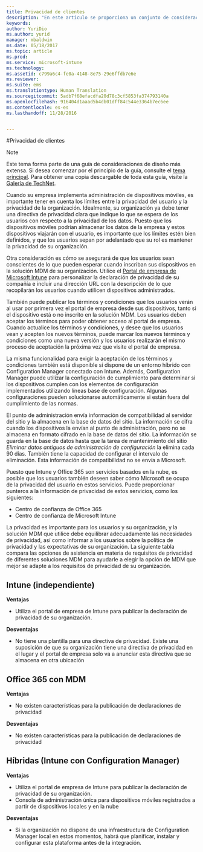 ```yaml
---
title: Privacidad de clientes
description: "En este artículo se proporciona un conjunto de consideraciones de diseño para la privacidad de clientes que debe usarse en un escenario de administración de dispositivos móviles."
keywords: 
author: YuriDio
ms.author: yurid
manager: mbaldwin
ms.date: 05/18/2017
ms.topic: article
ms.prod: 
ms.service: microsoft-intune
ms.technology: 
ms.assetid: c799a6c4-fe0a-4148-8e75-29e6ffdb7e6e
ms.reviewer: 
ms.suite: ems
ms.translationtype: Human Translation
ms.sourcegitcommit: 5adb7f68efacdfa20d78c3cf5853fa374793140a
ms.openlocfilehash: 916404d1aaad5b4db01dff84c544e3364b7ec6ee
ms.contentlocale: es-es
ms.lasthandoff: 11/28/2016


---
```


#<a name="client-privacy"></a>Privacidad de clientes

>[!NOTE]
>Este tema forma parte de una guía de consideraciones de diseño más extensa. Si desea comenzar por el principio de la guía, consulte el [tema principal](mdm-design-considerations-guide.md). Para obtener una copia descargable de toda esta guía, visite la [Galería de TechNet](https://gallery.technet.microsoft.com/Mobile-Device-Management-7d401582).

Cuando su empresa implementa administración de dispositivos móviles, es importante tener en cuenta los límites entre la privacidad del usuario y la privacidad de la organización. Idealmente, su organización ya debe tener una directiva de privacidad clara que indique lo que se espera de los usuarios con respecto a la privacidad de los datos. Puesto que los dispositivos móviles podrían almacenar los datos de la empresa y estos dispositivos viajarán con el usuario, es importante que los límites estén bien definidos, y que los usuarios sepan por adelantado que su rol es mantener la privacidad de su organización.

Otra consideración es cómo se asegurará de que los usuarios sean conscientes de lo que pueden esperar cuando inscriban sus dispositivos en la solución MDM de su organización. Utilice el [Portal de empresa de Microsoft Intune](https://technet.microsoft.com/library/dn646957.aspx) para personalizar la declaración de privacidad de su compañía e incluir una dirección URL con la descripción de lo que recopilarán los usuarios cuando utilicen dispositivos administrados.

También puede publicar los términos y condiciones que los usuarios verán al usar por primera vez el portal de empresa desde sus dispositivos, tanto si el dispositivo está o no inscrito en la solución MDM. Los usuarios deben aceptar los términos para poder obtener acceso al portal de empresa. Cuando actualice los términos y condiciones, y desee que los usuarios vean y acepten los nuevos términos, puede marcar los nuevos términos y condiciones como una nueva versión y los usuarios realizarán el mismo proceso de aceptación la próxima vez que visite el portal de empresa.

La misma funcionalidad para exigir la aceptación de los términos y condiciones también está disponible si dispone de un entorno híbrido con Configuration Manager conectado con Intune. Además, Configuration Manager puede utilizar la configuración de cumplimiento para determinar si los dispositivos cumplen con los elementos de configuración implementados utilizando líneas base de configuración. Algunas configuraciones pueden solucionarse automáticamente si están fuera del cumplimiento de las normas.

El punto de administración envía información de compatibilidad al servidor del sitio y la almacena en la base de datos del sitio. La información se cifra cuando los dispositivos la envían al punto de administración, pero no se almacena en formato cifrado en la base de datos del sitio. La información se guarda en la base de datos hasta que la tarea de mantenimiento del sitio *Eliminar datos antiguos de administración de configuración* la elimina cada 90 días.  También tiene la capacidad de configurar el intervalo de eliminación. Esta información de compatibilidad no se envía a Microsoft.

Puesto que Intune y Office 365 son servicios basados en la nube, es posible que los usuarios también deseen saber cómo Microsoft se ocupa de la privacidad del usuario en estos servicios. Puede proporcionar punteros a la información de privacidad de estos servicios, como los siguientes:

- Centro de confianza de Office 365
- Centro de confianza de Microsoft Intune

La privacidad es importante para los usuarios y su organización, y la solución MDM que utilice debe equilibrar adecuadamente las necesidades de privacidad, así como informar a los usuarios sobre la política de privacidad y las expectativas de su organización. La siguiente tabla compara las opciones de asistencia en materia de requisitos de privacidad de diferentes soluciones MDM para ayudarle a elegir la opción de MDM que mejor se adapte a los requisitos de privacidad de su organización.

## <a name="intune-standalone"></a>Intune (independiente)

**Ventajas**

- Utiliza el portal de empresa de Intune para publicar la declaración de privacidad de su organización.

**Desventajas**

- No tiene una plantilla para una directiva de privacidad. Existe una suposición de que su organización tiene una directiva de privacidad en el lugar y el portal de empresa solo va a anunciar esta directiva que se almacena en otra ubicación

## <a name="office-365-with-mdm"></a>Office 365 con MDM

**Ventajas**

- No existen características para la publicación de declaraciones de privacidad

**Desventajas**

- No existen características para la publicación de declaraciones de privacidad

## <a name="hybrid-intune-with-configmgr"></a>Híbridas (Intune con Configuration Manager)

**Ventajas**

- Utiliza el portal de empresa de Intune para publicar la declaración de privacidad de su organización.
- Consola de administración única para dispositivos móviles registrados a partir de dispositivos locales y en la nube

**Desventajas**

- Si la organización no dispone de una infraestructura de Configuration Manager local en estos momentos, habrá que planificar, instalar y configurar esta plataforma antes de la integración.

